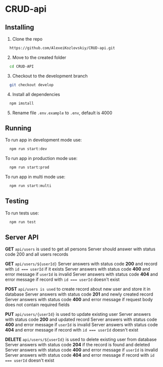 # CRUD-api

## Installing

1. Clone the repo

```bash
  https://github.com/AlexeiKozlovskiy/CRUD-api.git
```

2. Move to the created folder

```bash
  cd CRUD-API
```

3. Checkout to the development branch
```bash
  git checkout develop
```

4. Install all dependencies
```bash
  npm imstall
```

5. Rename file `.env.example` to `.env`, default is 4000

## Running

To run app in development mode use:

```bash
  npm run start:dev
```

To run app in production mode use:

```bash
  npm run start:prod
```

To run app in multi mode use:

```bash
  npm run start:multi
```

## Testing

To run tests use:

```bash
  npm run test
```

## Server API

**GET** `api/users` is used to get all persons
Server should answer with status code 200 and all users records

**GET** `api/users/${userId}`
Server answers with status code **200** and record with `id === userId` if it exists
Server answers with status code **400** and error message if `userId` is invalid
Server answers with status code **404** and error message if record with `id === userId` doesn't exist

**POST** `api/users is used` to create record about new user and store it in database
Server answers with status code **201** and newly created record
Server answers with status code **400** and error message if request body does not contain required fields

**PUT** `api/users/{userId}` is used to update existing user
Server answers with status code **200** and updated record
Server answers with status code **400** and error message if `userId` is invalid
Server answers with status code **404** and error message if record with `id === userId` doesn't exist

**DELETE** `api/users/${userId}` is used to delete existing user from database
Server answers with status code **204** if the record is found and deleted
Server answers with status code **400** and error message if `userId` is invalid
Server answers with status code **404** and error message if record with `id === userId` doesn't exist
